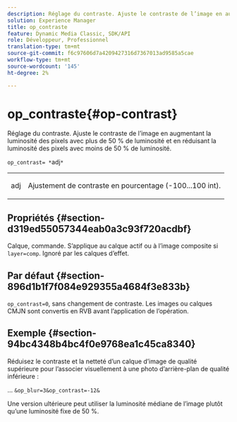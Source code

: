 ```yaml
---
description: Réglage du contraste. Ajuste le contraste de l’image en augmentant la luminosité des pixels avec plus de 50 % de luminosité et en réduisant la luminosité des pixels avec moins de 50 % de luminosité.
solution: Experience Manager
title: op_contraste
feature: Dynamic Media Classic, SDK/API
role: Développeur, Professionnel
translation-type: tm+mt
source-git-commit: f6c97606d7a4209427316d7367013ad9585a5cae
workflow-type: tm+mt
source-wordcount: '145'
ht-degree: 2%

---
```



# op_contraste{#op-contrast}

Réglage du contraste. Ajuste le contraste de l’image en augmentant la luminosité des pixels avec plus de 50 % de luminosité et en réduisant la luminosité des pixels avec moins de 50 % de luminosité.

`op_contrast= *`adj`*`

<table id="simpletable_8246802C74424A68A7A2EA5B50A89D42"> 
 <tr class="strow"> 
  <td class="stentry"> <p><span class="varname"> adj</span> </p> </td> 
  <td class="stentry"> <p>Ajustement de contraste en pourcentage (-100...100 int). </p></td> 
 </tr> 
</table>

## Propriétés {#section-d319ed55057344eab0a3c93f720acdbf}

Calque, commande. S’applique au calque actif ou à l’image composite si `layer=comp`. Ignoré par les calques d’effet.

## Par défaut {#section-896d1b1f7f084e929355a4684f3e833b}

`op_contrast=0`, sans changement de contraste. Les images ou calques CMJN sont convertis en RVB avant l’application de l’opération.

## Exemple {#section-94bc4348b4bc4f0e9768ea1c45ca8340}

Réduisez le contraste et la netteté d’un calque d’image de qualité supérieure pour l’associer visuellement à une photo d’arrière-plan de qualité inférieure :

... `&op_blur=3&op_contrast=-12&`

Une version ultérieure peut utiliser la luminosité médiane de l’image plutôt qu’une luminosité fixe de 50 %.
